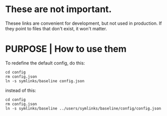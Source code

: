 # These are not important.

Thesee links are convenient for development,
but not used in production.
If they point to files that don't exist,
it won't matter.

# PURPOSE | How to use them

To redefine the default config, do this:
```
cd config
rm config.json
ln -s symlinks/baseline config.json
```

instead of this:
```
cd config
rm config.json
ln -s symlinks/baseline ../users/symlinks/baseline/config/config.json
```
